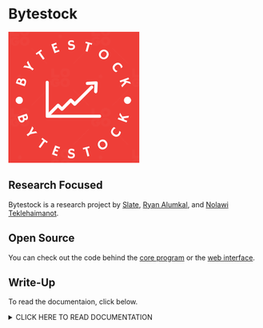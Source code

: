 # Bytestock

![Bytestock logo](./profile/pics/bytestock-logo-red.png)

## Research Focused

Bytestock is a research project by [Slate](https://github.com/5late), [Ryan Alumkal](https://github.com/ryanalumkal), and [Nolawi Teklehaimanot](https://github.com/nolawiyonas1).

## Open Source

You can check out the code behind the [core program](https://github.com/bytestock/bytestock-core) or the [web interface](https://github.com/bytestock/bytestock-web).

## Write-Up

To read the documentaion, click below.

<details>

<summary>CLICK HERE TO READ DOCUMENTATION</summary>
<br>

## Table of Contents

#### Website

- [Bytestock Website](#bytestock-website)
    - [Home](#home)
    - [About](#about)
    - [Live](#live)

#### Code

- [Bytestock Core](#bytestock-core)
    - [``.gitignore``](#gitignore)
    - [``README.md``](#readmemd)
    - [``__init__.py``](#__init__py)
    - [``calc.go``](#calcgo)
    - [``calculations.py``](#calculationspy)
    - [``close-data.txt``](#close-datatxt)
    - [``data.py``](#datapy)
    - [``go.mod``](#gomod)
    - [``go.sum``](#gosum)
    - [``main.py``](#mainpy)
    - [``market-close-dates.txt``](#market-closed-datestxt)
    - [``misc.py``](#miscpy)
    - [``telemetry.txt``](#telemetrytxt)
    - [``temp.py``](#temppy)

- [Bytestock Web](#bytestock-web)
    - [``pages/``](#pages)
        - [``About.py``](#aboutpy)
        - [``Live.py``](#livepy)
        - [``about.md``](#aboutmd)
        - [``Live_Stocks.py``](#livepy)
        - [``Live_Crypto.py``](#livepy)
    - [``pics/``](#pics)
    - [``streamlit``](#streamlit)
        - [``config.toml``](#configtoml)
    - [``Home.py``](#home)
    - [``README.md``](#readmemd-1)
    - [``market-closed-dates.txt``](#market-closed-datestxt)
    - [``telemetry.txt``](#telemetrytxt)

## Bytestock Website

### Home

### About

### Live

## Bytestock Core

#### ``.gitignore``

#### ``README.md``

#### ``__init__.py``

#### ``calc.go``

#### ``calculations.py``

#### ``close-data.txt``

#### ``data.py``

#### ``go.mod``

#### ``go.sum``

#### ``main.py``

#### ``market-closed-dates.txt``

#### ``misc.py``

#### ``telemetry.txt``

#### ``temp.py``

## Bytestock Web

### pages

#### ``About.py``

#### ``Live.py``

#### ``about.md``

#### ``stocks.txt``

### pics

### streamlit

#### ``config.toml``

#### ``Home.py``

#### ``README.md``

</details>
